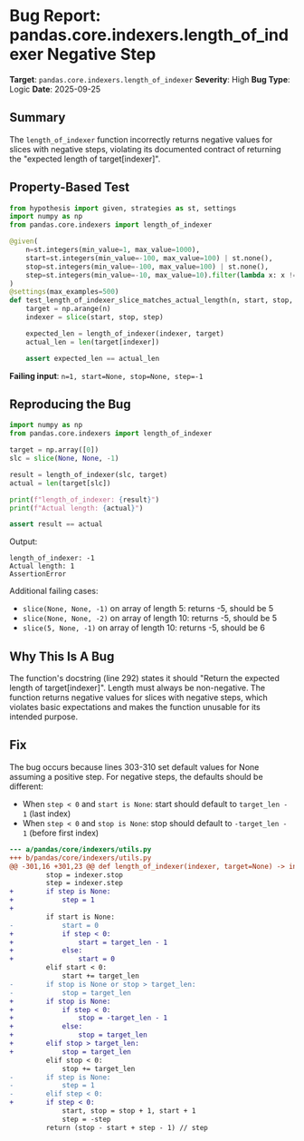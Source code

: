 # Bug Report: pandas.core.indexers.length_of_indexer Negative Step

**Target**: `pandas.core.indexers.length_of_indexer`
**Severity**: High
**Bug Type**: Logic
**Date**: 2025-09-25

## Summary

The `length_of_indexer` function incorrectly returns negative values for slices with negative steps, violating its documented contract of returning the "expected length of target[indexer]".

## Property-Based Test

```python
from hypothesis import given, strategies as st, settings
import numpy as np
from pandas.core.indexers import length_of_indexer

@given(
    n=st.integers(min_value=1, max_value=1000),
    start=st.integers(min_value=-100, max_value=100) | st.none(),
    stop=st.integers(min_value=-100, max_value=100) | st.none(),
    step=st.integers(min_value=-10, max_value=10).filter(lambda x: x != 0) | st.none(),
)
@settings(max_examples=500)
def test_length_of_indexer_slice_matches_actual_length(n, start, stop, step):
    target = np.arange(n)
    indexer = slice(start, stop, step)

    expected_len = length_of_indexer(indexer, target)
    actual_len = len(target[indexer])

    assert expected_len == actual_len
```

**Failing input**: `n=1, start=None, stop=None, step=-1`

## Reproducing the Bug

```python
import numpy as np
from pandas.core.indexers import length_of_indexer

target = np.array([0])
slc = slice(None, None, -1)

result = length_of_indexer(slc, target)
actual = len(target[slc])

print(f"length_of_indexer: {result}")
print(f"Actual length: {actual}")

assert result == actual
```

Output:
```
length_of_indexer: -1
Actual length: 1
AssertionError
```

Additional failing cases:
- `slice(None, None, -1)` on array of length 5: returns -5, should be 5
- `slice(None, None, -2)` on array of length 10: returns -5, should be 5
- `slice(5, None, -1)` on array of length 10: returns -5, should be 6

## Why This Is A Bug

The function's docstring (line 292) states it should "Return the expected length of target[indexer]". Length must always be non-negative. The function returns negative values for slices with negative steps, which violates basic expectations and makes the function unusable for its intended purpose.

## Fix

The bug occurs because lines 303-310 set default values for None assuming a positive step. For negative steps, the defaults should be different:
- When `step < 0` and `start is None`: start should default to `target_len - 1` (last index)
- When `step < 0` and `stop is None`: stop should default to `-target_len - 1` (before first index)

```diff
--- a/pandas/core/indexers/utils.py
+++ b/pandas/core/indexers/utils.py
@@ -301,16 +301,23 @@ def length_of_indexer(indexer, target=None) -> int:
         stop = indexer.stop
         step = indexer.step
+        if step is None:
+            step = 1
+
         if start is None:
-            start = 0
+            if step < 0:
+                start = target_len - 1
+            else:
+                start = 0
         elif start < 0:
             start += target_len
-        if stop is None or stop > target_len:
-            stop = target_len
+        if stop is None:
+            if step < 0:
+                stop = -target_len - 1
+            else:
+                stop = target_len
+        elif stop > target_len:
+            stop = target_len
         elif stop < 0:
             stop += target_len
-        if step is None:
-            step = 1
-        elif step < 0:
+        if step < 0:
             start, stop = stop + 1, start + 1
             step = -step
         return (stop - start + step - 1) // step
```